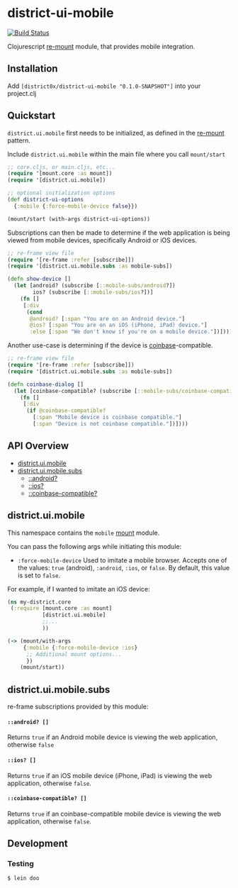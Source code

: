 # district-ui-mobile

[![Build Status](https://travis-ci.org/district0x/district-ui-mobile.svg?branch=master)](https://travis-ci.org/district0x/district-ui-mobile)

Clojurescript
[re-mount](https://github.com/district0x/d0x-INFRA/blob/master/re-mount.md)
module, that provides mobile integration.

## Installation
Add `[district0x/district-ui-mobile "0.1.0-SNAPSHOT"]` into your
project.clj

## Quickstart

`district.ui.mobile` first needs to be initialized, as defined in the
[re-mount](https://github.com/district0x/d0x-INFRA/blob/master/re-mount.md)
pattern.

Include `district.ui.mobile` within the main file where you call `mount/start`

```clojure
;; core.cljs, or main.cljs, etc...
(require '[mount.core :as mount])
(require '[district.ui.mobile])

;; optional initialization options
(def district-ui-options
  {:mobile {:force-mobile-device false}})

(mount/start (with-args district-ui-options))
```

Subscriptions can then be made to determine if the web application is
being viewed from mobile devices, specifically Android or iOS devices.

```clojure
;; re-frame view file
(require '[re-frame :refer [subscribe]])
(require '[district.ui.mobile.subs :as mobile-subs])

(defn show-device []
  (let [android? (subscribe [::mobile-subs/android?])
        ios? (subscribe [::mobile-subs/ios?])]
    (fn []
     [:div
      (cond
       @android? [:span "You are on an Android device."]
       @ios? [:span "You are on an iOS (iPhone, iPad) device."]
       :else [:span "We don't know if you're on a mobile device."])])))
```

Another use-case is determining if the device is
[coinbase](https://wallet.coinbase.com/)-compatible.

```clojure
;; re-frame view file
(require '[re-frame :refer [subscribe]])
(require '[district.ui.mobile.subs :as mobile-subs])

(defn coinbase-dialog []
  (let [coinbase-compatible? (subscribe [::mobile-subs/coinbase-compatible?])]
    (fn []
     [:div
      (if @coinbase-compatible?
        [:span "Mobile device is coinbase compatible."]
        [:span "Device is not coinbase compatible."])])))
```

## API Overview

- [district.ui.mobile](#districtuimobile)
- [district.ui.mobile.subs](#districtuimobilesubs)
  - [::android?](#android-)
  - [::ios?](#ios-)
  - [::coinbase-compatible?](#coinbase-compatible-)

## district.ui.mobile
This namespace contains the `mobile`
[mount](https://github.com/tolitius/mount) module.

You can pass the following args while initiating this module:
* `:force-mobile-device` Used to imitate a mobile browser. Accepts one
  of the values: `true` (android), `:android`, `:ios`, or `false`. By
  default, this value is set to `false`.

For example, if I wanted to imitate an iOS device:

```clojure
(ns my-district.core
 (:require [mount.core :as mount]
           [district.ui.mobile]
           ;;...
           ))

(-> (mount/with-args
     {:mobile {:force-mobile-device :ios}
      ;; Additional mount options...
      })
    (mount/start))
```

## district.ui.mobile.subs
re-frame subscriptions provided by this module:

#### `::android? []`
Returns `true` if an Android mobile device is viewing the web
application, otherwise `false`

#### `::ios? []`
Returns `true` if an iOS mobile device (iPhone, iPad) is viewing the
web application, otherwise `false`.

#### `::coinbase-compatible? []`
Returns `true` if an coinbase-compatible mobile device is viewing the
web application, otherwise `false`.

## Development

### Testing
```bash
$ lein doo
```
